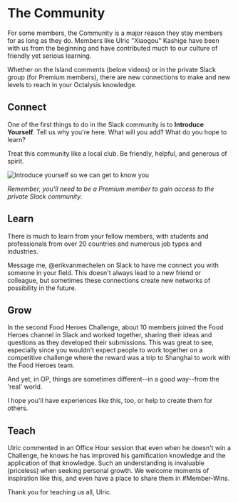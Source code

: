 # The Community

For some members, the Community is a major reason they stay members for as long as they do. Members like Ulric "Xiaogou" Kashige have been with us from the beginning and have contributed much to our culture of friendly yet serious learning. 

Whether on the Island comments (below videos) or in the private Slack group (for Premium members), there are new connections to make and new levels to reach in your Octalysis knowledge. 

## Connect

One of the first things to do in the Slack community is to **Introduce Yourself**. Tell us why you're here. What will you add? What do you hope to learn? 

Treat this community like a local club. Be friendly, helpful, and generous of spirit. 

![Introduce yourself so we can get to know you](/resources/introduce.png)

*Remember, you'll need to be a Premium member to gain access to the private Slack community.*

## Learn

There is much to learn from your fellow members, with students and professionals from over 20 countries and numerous job types and industries. 

Message me, @erikvanmechelen on Slack to have me connect you with someone in your field. This doesn't always lead to a new friend or colleague, but sometimes these connections create new networks of possibility in the future.

## Grow

In the second Food Heroes Challenge, about 10 members joined the Food Heroes channel in Slack and worked together, sharing their ideas and questions as they developed their submissions. This was great to see, especially since you wouldn't expect people to work together on a competitive challenge where the reward was a trip to Shanghai to work with the Food Heroes team. 

And yet, in OP, things are sometimes different--in a good way--from the 'real' world. 

I hope you'll have experiences like this, too, or help to create them for others. 

## Teach

Ulric commented in an Office Hour session that even when he doesn't win a Challenge, he knows he has improved his gamification knowledge and the application of that knowledge. Such an understanding is invaluable (priceless) when seeking personal growth. We welcome moments of inspiration like this, and even have a place to share them in #Member-Wins. 

Thank you for teaching us all, Ulric. 

